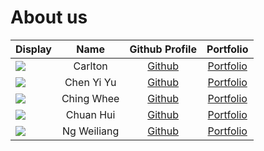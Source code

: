 # About us

Display |  Name   |             Github Profile              | Portfolio 
--------|:-------:|:---------------------------------------:|:---------:
![](https://via.placeholder.com/100.png?text=Photo) | Carlton | [Github](https://github.com/Carlton369) | [Portfolio](./team/Carlton369.md)
![](https://via.placeholder.com/100.png?text=Photo) | Chen Yi Yu |  [Github](https://github.com/J030104)   | [Portfolio](./team/j030104.md)
![](https://via.placeholder.com/100.png?text=Photo) | Ching Whee | [Github](https://github.com/ChingWhee)  | [Portfolio](./team/chingwhee.md)
![](https://via.placeholder.com/100.png?text=Photo) | Chuan Hui | [Github](https://github.com/chuanhuiw)  | [Portfolio](./team/chuanhui.md)
![](https://via.placeholder.com/100.png?text=Photo) | Ng Weiliang |[Github](https://github.com/weiliangng)  | [Portfolio](./team/weiliangng.md)
